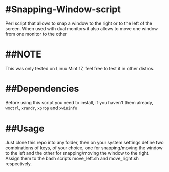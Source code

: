 #Snapping-Window-script
======================

Perl script that allows to snap a window to the right or to the left of the screen. When used with dual monitors it also allows to move one window from one monitor to the other

##NOTE
======================
This was only tested on Linux Mint 17, feel free to test it in other distros.

##Dependencies
======================
Before using this script you need to install, if you haven't them already, `wmctrl`, `xrandr`, `xprop` and `xwininfo`

##Usage
======================
Just clone this repo into any folder, then on your system settings define two combinations of keys, of your choice, one for snapping/moving the window to the left and the other for snapping/moving the window to the right. Assign them to the bash scripts move_left.sh and move_right.sh respectively.


